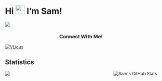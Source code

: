 # Hi <img src="https://raw.githubusercontent.com/MartinHeinz/MartinHeinz/master/wave.gif" width="30px"> I’m Sam!</strong> </em>

![](https://komarev.com/ghpvc/?username=VLicus&abbreviated=true&style=plastic)

<h3 align="center">Connect With Me! </h3>
<p>
 <align="center">
<a
href="https://www.linkedin.com/in/samuel-cobas/" target="_blank"><img  
src="https://img.shields.io/badge/LinkedIn-0077B5?style=for-the-badge&logo=linkedin&logoColor=white" 
alt="VLicus" /></a>
</p>

## Statistics

<a href="https://github.com/VLicus">
 <img align="left" src="https://github-readme-stats.vercel.app/api/top-langs/?username=VLicus&title_color=ffffff&text_color=c9cacc&icon_color=2bbc8a&bg_color=1d1f21&hide=python,cython,css,html&langs_count=4" a/>

<a href="https://github.com/VLicus">
  <img align="right" src="https://github-readme-stats.vercel.app/api?username=VLicus&show_icons=true&line_height=27&count_private=true&title_color=ffffff&text_color=c9cacc&icon_color=2bbc8a&bg_color=1d1f21" alt="Sam's GitHub Stats" a/>

 


 
